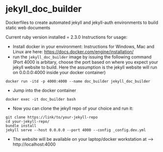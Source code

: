 # jekyll_doc_builder
Dockerfiles to create automated jekyll and jekyll-auth environments to build static web documents

Current ruby version installed = 2.3.0
Instructions for usage:
*  Install docker in your environment: Instructions for Windows, Mac and Linux are here: <https://docs.docker.com/engine/installation/>
*  run the `jekyll_doc_builder` image by issuing the following command (Port 4000 is arbitary, choose the port based on where you expect your jekyll website to build. Here the assumption is the jekyll website will run on 0.0.0.0:4000 inside your docker container)

```
docker run -itd -p 4000:4000 --name doc_builder jekyll_doc_builder 
```

*  Jump into the docker container

```
docker exec -it doc_builder bash
```

*  Now you can clone the jekyll repo of your choice and run it:

```
git clone https://link/to/your-jekyll-repo
cd your-jekyll-repo/
bundle install
jekyll serve --host 0.0.0.0 --port 4000 --config _config.dev.yml
```

*  The website will be available on your laptop/docker workstation at -->  http://localhost:4000

